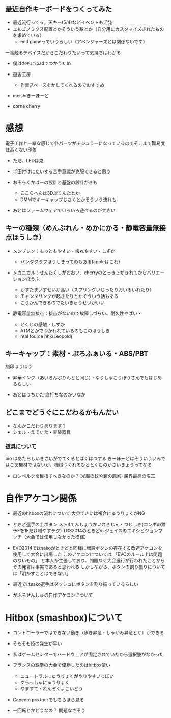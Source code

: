 ## 最近自作キーボードをつくってみた

- 最近流行ってる。天キー(5/4)などイベントも活発
- エルゴノミクス配置とかそういう系とか（自分用にカスタマイズされたものを求めている）
  - end gameっていうらしい（アベンジャーズとは関係ないです）

一番触るデバイスだからこだわりたいって気持ちはわかる

- 僕はおもにipadでつかうため

- 遊舎工房
   - 作業スペースをかしてくれるのでおすすめ
- meishiきーぼーど
- corne cherry


# 感想

電子工作と一緒な感じで各パーツがモジュラーになっているのでそこまで難易度は高くない印象
- ただ、LEDは鬼
- 半田付けにたいする苦手意識が克服できると思う

- おそらくかばーの設計と基盤の設計がきも
   - ここらへんは3Dぷりんたとか
   - DMMでキーキャップじさくとかそういう流れも

- あとはファームウェアでいろいろ遊べるのが大きい

## キーの種類（めんぶれん・めかにかる・静電容量無接点ほうしき）

- メンブレン：もっともやすい・壊れやすい・しずか
  - パンタグラフほうしきってのもある(appleはこれ）

- メカニカル：せんたくしがおおい、cherryのとっきょがきれてからバリエーションほうふ
  - かすたまいずせいが高い（スプリングいじったりおいるいれたり）
  - チャンタリングが起きたりとかそういう話もある
  - こうかんできるのでたいきゅうせいがいい
- 静電容量無接点：接点がないので故障しづらい、耐久性やばい・
  - どくじの感触・しずか
  - ATMとかでつかわれているのもこのほうしき
  - real fource hhk(Leopold)

## キーキャップ：素材・ぷろふぁいる・ABS/PBT
刻印ほうほう

- 昇華インク（あいろんぷりんとと同じ）・ゆうしゃこうぼうさんでもはじめるらしい

- あとはうちかた
底打ちなのかいなか


## どこまでどうぐにこだわるかもんだい
- なんかこだわりあります？
- シェル・えでぃた・実験器具

### 道具について
bio はあたらしいきざいがでてくるとばくはつする
きーぼーどはそういういみではこあ機材ではないが、機械つくれるひととくむのがさいきょうってなる

- ロンベルクを目指すべきなのか？(光魔の杖や鎧の魔剣)
魔界最高の名工

# 自作アケコン関係

- 最近のhitboxの流れについて
大会てきには複合にゅうりょくがNG

- ときど選手の上ボタン スト4てんしょうかいれきじん・つじしき(コンボの猶予Fを1Fだけ増やすテク)
TGS2014のときどvsジェイスのエキシビジョンマッチ（大会では使用しなかった模様）

- EVO2014ではsakoがときどと同様に増設ボタンの存在する改造アケコンを使用して大会に出場した
このアケコンについては
「EVOのルール上は問題のないもの」
と本人が主張しており、問題なく大会進行が行われたことからその発言は事実であると思われる
しかしながら、ボタンの割り振りについては「明かすことはできない」

- 最近ではsako選手はダッシュにボタンを割り振っているらしい

- がふろせんしゅの自作アケコンについて

# Hitbox (smashbox)について

- コントローラーではできない動き（歩き昇竜・しゃがみ昇竜とか）ができる
- そもそも技の発生が早い
- 昔はゲームセンターでハードウェアが固定されていたから選択肢がなかった

- フランスの鉄拳の大会で優勝したのはhitbox使い
  - ニュートラルにゅうりょくがやりやすいっぽい
  - すらっしゅにゅうりょく
  - やますて・れんぞくよこいどう

- Capcom pro tourでもちらほら見る

- 一回転とかどうなの？ 問題なさそう



